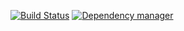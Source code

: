 [![Build Status](https://travis-ci.org/talyssonoc/consolid8ion.svg?branch=master)](https://travis-ci.org/talyssonoc/consolid8ion) [![Dependency manager](https://david-dm.org/talyssonoc/consolid8ion.png)](https://david-dm.org/talyssonoc/consolid8ion)